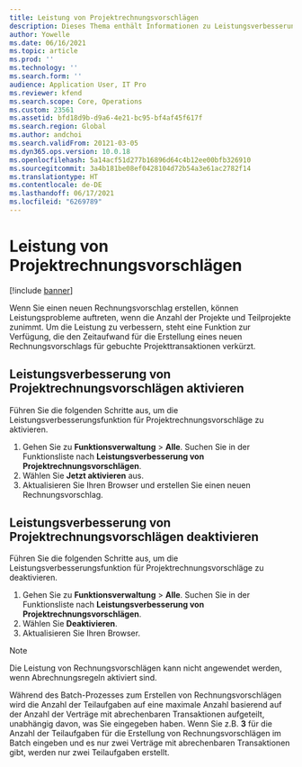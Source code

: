 ```yaml
---
title: Leistung von Projektrechnungsvorschlägen
description: Dieses Thema enthält Informationen zu Leistungsverbesserungen bei Projektrechnungsvorschlägen.
author: Yowelle
ms.date: 06/16/2021
ms.topic: article
ms.prod: ''
ms.technology: ''
ms.search.form: ''
audience: Application User, IT Pro
ms.reviewer: kfend
ms.search.scope: Core, Operations
ms.custom: 23561
ms.assetid: bfd18d9b-d9a6-4e21-bc95-bf4af45f617f
ms.search.region: Global
ms.author: andchoi
ms.search.validFrom: 20121-03-05
ms.dyn365.ops.version: 10.0.18
ms.openlocfilehash: 5a14acf51d277b16896d64c4b12ee00bfb326910
ms.sourcegitcommit: 3a4b181be08ef0428104d72b54a3e61ac2782f14
ms.translationtype: HT
ms.contentlocale: de-DE
ms.lasthandoff: 06/17/2021
ms.locfileid: "6269789"
---
```

# <a name="project-invoice-proposal-performance"></a>Leistung von Projektrechnungsvorschlägen

[!include [banner](../includes/banner.md)]

Wenn Sie einen neuen Rechnungsvorschlag erstellen, können Leistungsprobleme auftreten, wenn die Anzahl der Projekte und Teilprojekte zunimmt. Um die Leistung zu verbessern, steht eine Funktion zur Verfügung, die den Zeitaufwand für die Erstellung eines neuen Rechnungsvorschlags für gebuchte Projekttransaktionen verkürzt.

## <a name="enable-project-invoice-proposal-performance-enhancement"></a>Leistungsverbesserung von Projektrechnungsvorschlägen aktivieren
Führen Sie die folgenden Schritte aus, um die Leistungsverbesserungsfunktion für Projektrechnungsvorschläge zu aktivieren.

1.  Gehen Sie zu **Funktionsverwaltung** > **Alle**. Suchen Sie in der Funktionsliste nach **Leistungsverbesserung von Projektrechnungsvorschlägen**.
2.  Wählen Sie **Jetzt aktivieren** aus.
3.  Aktualisieren Sie Ihren Browser und erstellen Sie einen neuen Rechnungsvorschlag.

## <a name="turn-off-project-invoice-proposal-performance-enhancement"></a>Leistungsverbesserung von Projektrechnungsvorschlägen deaktivieren
Führen Sie die folgenden Schritte aus, um die Leistungsverbesserungsfunktion für Projektrechnungsvorschläge zu deaktivieren.

1.  Gehen Sie zu **Funktionsverwaltung** > **Alle**. Suchen Sie in der Funktionsliste nach **Leistungsverbesserung von Projektrechnungsvorschlägen**.
2.  Wählen Sie **Deaktivieren**.
3.  Aktualisieren Sie Ihren Browser.

> [!NOTE]
> Die Leistung von Rechnungsvorschlägen kann nicht angewendet werden, wenn Abrechnungsregeln aktiviert sind.
> 
> Während des Batch-Prozesses zum Erstellen von Rechnungsvorschlägen wird die Anzahl der Teilaufgaben auf eine maximale Anzahl basierend auf der Anzahl der Verträge mit abrechenbaren Transaktionen aufgeteilt, unabhängig davon, was Sie eingegeben haben. Wenn Sie z.B. **3** für die Anzahl der Teilaufgaben für die Erstellung von Rechnungsvorschlägen im Batch eingeben und es nur zwei Verträge mit abrechenbaren Transaktionen gibt, werden nur zwei Teilaufgaben erstellt.

